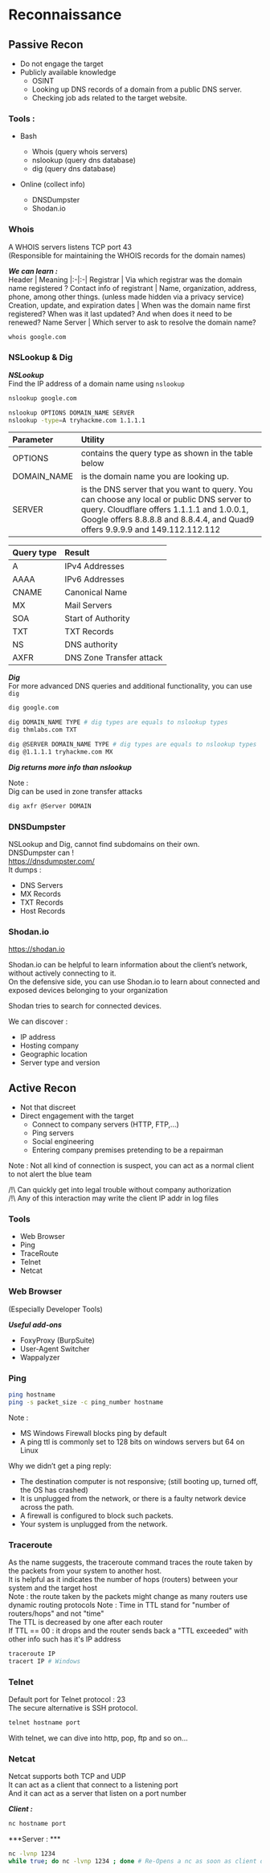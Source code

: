 # Reconnaissance 

## Passive Recon
- Do not engage the target
- Publicly available knowledge 
	- OSINT
	- Looking up DNS records of a domain from a public DNS server.
	- Checking job ads related to the target website.

### Tools : 
- Bash
	- Whois (query whois servers)
	- nslookup (query dns database)
	- dig (query dns database)

- Online (collect info)
	- DNSDumpster
	- Shodan.io

### Whois

A WHOIS servers listens TCP port 43  
(Responsible for maintaining the WHOIS records for the domain names)  

***We can learn :***  
Header | Meaning
|:-|:-|
Registrar | Via which registrar was the domain name registered ?
Contact info of registrant | Name, organization, address, phone, among other things. (unless made hidden via a privacy service)
Creation, update, and expiration dates | When was the domain name first registered? When was it last updated? And when does it need to be renewed?
Name Server | Which server to ask to resolve the domain name?

```bash
whois google.com
```

### NSLookup & Dig
***NSLookup***  
Find the IP address of a domain name using `nslookup` 
```bash
nslookup google.com
```
```bash
nslookup OPTIONS DOMAIN_NAME SERVER 
nslookup -type=A tryhackme.com 1.1.1.1
```
Parameter | Utility
|:--------|:-------|
|OPTIONS |contains the query type as shown in the table below|
DOMAIN_NAME | is the domain name you are looking up.
SERVER | is the DNS server that you want to query. You can choose any local or public DNS server to query. Cloudflare offers 1.1.1.1 and 1.0.0.1, Google offers 8.8.8.8 and 8.8.4.4, and Quad9 offers 9.9.9.9 and 149.112.112.112


|Query type | Result
|:---|:---|
A |IPv4 Addresses
AAAA |IPv6 Addresses
CNAME |Canonical Name
MX |Mail Servers
SOA |Start of Authority
TXT |TXT Records
NS  | DNS authority
AXFR| DNS Zone Transfer attack


***Dig***  
For more advanced DNS queries and additional functionality, you can use `dig`  
```bash
dig google.com
```
```bash
dig DOMAIN_NAME TYPE # dig types are equals to nslookup types
dig thmlabs.com TXT
```
```bash
dig @SERVER DOMAIN_NAME TYPE # dig types are equals to nslookup types
dig @1.1.1.1 tryhackme.com MX
```

***Dig returns more info than nslookup***

Note :   
Dig can be used in zone transfer attacks
```bash
dig axfr @Server DOMAIN
```

### DNSDumpster
NSLookup and Dig, cannot find subdomains on their own.  
DNSDumpster can !  
https://dnsdumpster.com/  
It dumps : 
- DNS Servers
- MX Records
- TXT Records
- Host Records

### Shodan.io

https://shodan.io  

Shodan.io can be helpful to learn information about the client’s network, without actively connecting to it.  
On the defensive side, you can use Shodan.io to learn about connected and exposed devices belonging to your organization  

Shodan tries to search for connected devices.  

We can discover : 
- IP address
- Hosting company
- Geographic location
- Server type and version




## Active Recon
- Not that discreet
- Direct engagement with the target
	- Connect to company servers (HTTP, FTP,...)
	- Ping servers
	- Social engineering
	- Entering company premises pretending to be a repairman

Note : Not all kind of connection is suspect, you can act as a normal client to not alert the blue team

/!\ Can quickly get into legal trouble without company authorization  
/!\ Any of this interaction may write the client IP addr in log files


### Tools
- Web Browser
- Ping
- TraceRoute
- Telnet
- Netcat

### Web Browser
(Especially Developer Tools)  

***Useful add-ons***  
- FoxyProxy (BurpSuite)
- User-Agent Switcher
- Wappalyzer


### Ping

```bash
ping hostname
ping -s packet_size -c ping_number hostname
```

Note : 
- MS Windows Firewall blocks ping by default
- A ping ttl is commonly set to 128 bits on windows servers but 64 on Linux

Why we didn’t get a ping reply:
- The destination computer is not responsive; (still booting up, turned off, the OS has crashed)
- It is unplugged from the network, or there is a faulty network device across the path.
- A firewall is configured to block such packets.
- Your system is unplugged from the network.

### Traceroute

As the name suggests, the traceroute command traces the route taken by the packets from your system to another host.  
It is helpful as it indicates the number of hops (routers) between your system and the target host  
Note :  the route taken by the packets might change as many routers use dynamic routing protocols
Note : Time in TTL stand for "number of routers/hops" and not "time"  
The TTL is decreased by one after each router  
If TTL == 00 : it drops and the router sends back a "TTL exceeded" with other info such has it's IP address

```bash
traceroute IP
tracert IP # Windows
```

### Telnet
Default port for Telnet protocol : 23  
The secure alternative is SSH protocol.
```bash
telnet hostname port
```

With telnet, we can dive into http, pop, ftp and so on...  

### Netcat
Netcat supports both TCP and UDP  
It can act as a client that connect to a listening port  
And it can act as a server that listen on a port number  

***Client :***
```bash
nc hostname port
```

***Server : ***
```bash
nc -lvnp 1234
while true; do nc -lvnp 1234 ; done # Re-Opens a nc as soon as client disconnect
```
